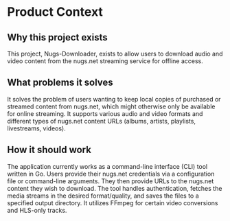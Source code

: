 # Product Context

## Why this project exists

This project, Nugs-Downloader, exists to allow users to download audio and video content from the nugs.net streaming service for offline access.

## What problems it solves

It solves the problem of users wanting to keep local copies of purchased or streamed content from nugs.net, which might otherwise only be available for online streaming. It supports various audio and video formats and different types of nugs.net content URLs (albums, artists, playlists, livestreams, videos).

## How it should work

The application currently works as a command-line interface (CLI) tool written in Go. Users provide their nugs.net credentials via a configuration file or command-line arguments. They then provide URLs to the nugs.net content they wish to download. The tool handles authentication, fetches the media streams in the desired format/quality, and saves the files to a specified output directory. It utilizes FFmpeg for certain video conversions and HLS-only tracks. 